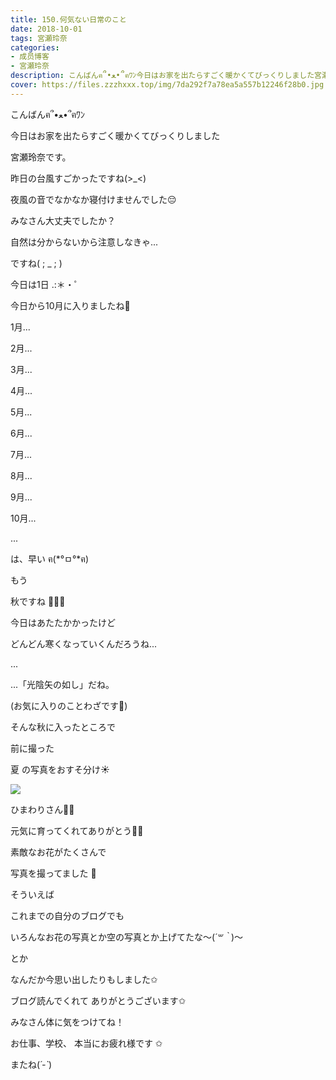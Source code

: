 ```yaml
---
title: 150.何気ない日常のこと
date: 2018-10-01
tags: 宮瀬玲奈
categories: 
- 成员博客
- 宮瀬玲奈
description: こんばんฅ՞•ﻌ•՞ฅﾜﾝ今日はお家を出たらすごく暖かくてびっくりしました宮瀬玲奈です。昨日の台風すごかったですね(>_
cover: https://files.zzzhxxx.top/img/7da292f7a78ea5a557b12246f28b0.jpg 
---
```




こんばんฅ՞•ﻌ•՞ฅﾜﾝ





今日はお家を出たらすごく暖かくてびっくりしました



宮瀬玲奈です。










昨日の台風すごかったですね(>_<)


夜風の音でなかなか寝付けませんでした😔




みなさん大丈夫でしたか？







自然は分からないから注意しなきゃ...


ですね( ; _ ; )













今日は1日 .:＊・゜



今日から10月に入りましたね🌰





1月...


2月...


3月...


4月...


5月...


6月...


7月...


8月...


9月...



10月...







...









は、早い       ฅ(*°ㅁ°*ฅ)











もう

秋ですね 🌰🍂🍁










今日はあたたかかったけど


どんどん寒くなっていくんだろうね...






...





...「光陰矢の如し」だね。




(お気に入りのことわざです📖)
















そんな秋に入ったところで



前に撮った

夏   の写真をおすそ分け☀️






![](https://files.zzzhxxx.top/img/7da292f7a78ea5a557b12246f28b0.jpg)








ひまわりさん🌻🌻






元気に育ってくれてありがとう🌻🌻









素敵なお花がたくさんで

写真を撮ってました 🌸










そういえば


これまでの自分のブログでも


いろんなお花の写真とか空の写真とか上げてたな〜(*´꒳​｀*)〜



とか


なんだか今思い出したりもしました✩















ブログ読んでくれて
ありがとうございます✩







みなさん体に気をつけてね！


お仕事、学校、
本当にお疲れ様です ✩




またね(*´-`*)


